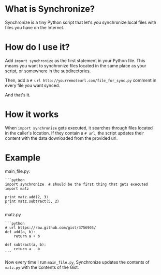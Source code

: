 # What is Synchronize?
Synchronize is a tiny Python script that let's you synchronize local files with
files you have on the Internet.

# How do I use it?
Add `import synchronize` as the first statement in your Python file. This means
you want to synchronize files located in the same place as your script, or
somewhere in the subdirectories. 

Then, add a `# url http://yourremoteurl.com/file_for_sync.py` comment in every 
file you want synced.

And that's it.

# How it works
When `import synchronize` gets executed, it searches through files located in the 
caller's location. If they contain a `# url`, the script updates their content
with the data downloaded from the provided url.

# Example
main_file.py:

	```python
	import synchronize  # should be the first thing that gets executed
	import matz

	print matz.add(2, 3)
	print matz.subtract(5, 2)
	```

matz.py

	```python
	# url https://raw.github.com/gist/3756905/
	def add(a, b):
		return a + b

	def subtract(a, b):
		return a - b
	```

Now every time I run `main_file.py`, Synchronize updates the contents of
`matz.py` with the contents of the Gist.